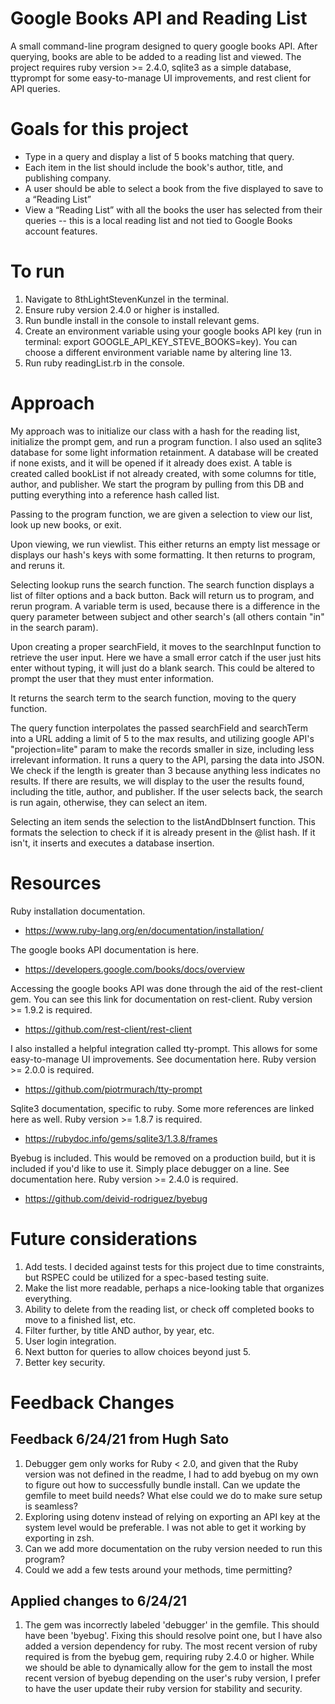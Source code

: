 <h1> Google Books API and Reading List </h1>

A small command-line program designed to query google books API. After querying, books are able to be added to a reading list and viewed. The project requires ruby version >= 2.4.0, sqlite3 as a simple database, ttyprompt for some easy-to-manage UI improvements, and rest client for API queries.  

<h1> Goals for this project </h1>

* Type in a query and display a list of 5 books matching that query.
* Each item in the list should include the book's author, title, and publishing company.
* A user should be able to select a book from the five displayed to save to a “Reading List”
* View a “Reading List” with all the books the user has selected from their queries -- this is a local reading list and not tied to Google Books account features.

<h1> To run </h1>

1. Navigate to 8thLightStevenKunzel in the terminal.
2. Ensure ruby version 2.4.0 or higher is installed.
2. Run bundle install in the console to install relevant gems.
3. Create an environment variable using your google books API key (run in terminal: export GOOGLE_API_KEY_STEVE_BOOKS=key). You can choose a different environment variable name by altering line 13.
4. Run ruby readingList.rb in the console. 

<h1> Approach </h1>

My approach was to initialize our class with a hash for the reading list, initialize the prompt gem, and run a program function. I also used an sqlite3 database for some light information retainment. A database will be created if none exists, and it will be opened if it already does exist. A table is created called bookList if not already created, with some columns for title, author, and publisher. We start the program by pulling from this DB and putting everything into a reference hash called list.

Passing to the program function, we are given a selection to view our list, look up new books, or exit.

Upon viewing, we run viewlist. This either returns an empty list message or displays our hash's keys with some formatting. It then returns to program, and reruns it.

Selecting lookup runs the search function. The search function displays a list of filter options and a back button. Back will return us to program, and rerun program. A variable term is used, because there is a difference in the query parameter between subject and other search's (all others contain "in" in the search param).

Upon creating a proper searchField, it moves to the searchInput function to retrieve the user input. Here we have a small error catch if the user just hits enter without typing, it will just do a blank search. This could be altered to prompt the user that they must enter information.

It returns the search term to the search function, moving to the query function.

The query function interpolates the passed searchField and searchTerm into a URL adding a limit of 5 to the max results, and utilizing google API's "projection=lite" param to make the records smaller in size, including less irrelevant information. It runs a query to the API, parsing the data into JSON. We check if the length is greater than 3 because anything less indicates no results. If there are results, we will display to the user the results found, including the title, author, and publisher. If the user selects back, the search is run again, otherwise, they can select an item.

Selecting an item sends the selection to the listAndDbInsert function. This formats the selection to check if it is already present in the @list hash. If it isn't, it inserts and executes a database insertion.

<h1> Resources </h1>

Ruby installation documentation.   
* https://www.ruby-lang.org/en/documentation/installation/

The google books API documentation is here.
* https://developers.google.com/books/docs/overview

Accessing the google books API was done through the aid of the rest-client gem. You can see this link for documentation on rest-client. Ruby version >= 1.9.2 is required.
* https://github.com/rest-client/rest-client

I also installed a helpful integration called tty-prompt. This allows for some easy-to-manage UI improvements. See documentation here. Ruby version >= 2.0.0 is required.
* https://github.com/piotrmurach/tty-prompt

Sqlite3 documentation, specific to ruby. Some more references are linked here as well. Ruby version >= 1.8.7 is required.
* https://rubydoc.info/gems/sqlite3/1.3.8/frames

Byebug is included. This would be removed on a production build, but it is included if you'd like to use it. Simply place debugger on a line. See documentation here. Ruby version >= 2.4.0 is required.
* https://github.com/deivid-rodriguez/byebug

<h1> Future considerations </h1>

1. Add tests. I decided against tests for this project due to time constraints, but RSPEC could be utilized for a spec-based testing suite.
2. Make the list more readable, perhaps a nice-looking table that organizes everything.
3. Ability to delete from the reading list, or check off completed books to move to a finished list, etc.
4. Filter further, by title AND author, by year, etc.
5. User login integration.
6. Next button for queries to allow choices beyond just 5.
7. Better key security.

<h1> Feedback Changes </h1>
<h2>Feedback 6/24/21 from Hugh Sato</h2>

1. Debugger gem only works for Ruby < 2.0, and given that the Ruby version was not defined in the readme, I had to add byebug on my own to figure out how to successfully bundle install. 
   Can we update the gemfile to meet build needs? What else could we do to make sure setup is seamless?
2. Exploring using dotenv instead of relying on exporting an API key at the system level would be preferable. I was not able to get it working by exporting in zsh.
3. Can we add more documentation on the ruby version needed to run this program?
4. Could we add a few tests around your methods, time permitting?

<h2> Applied changes to 6/24/21 </h2>

1. The gem was incorrectly labeled 'debugger' in the gemfile. This should have been 'byebug'. Fixing this should resolve point one, but I have also added a version dependency for ruby. 
   The most recent version of ruby required is from the byebug gem, requiring ruby 2.4.0 or higher. While we should be able to dynamically allow for the gem to install the most recent version of byebug depending on the user's ruby version, I prefer to have the user update their ruby version for stability and security.  